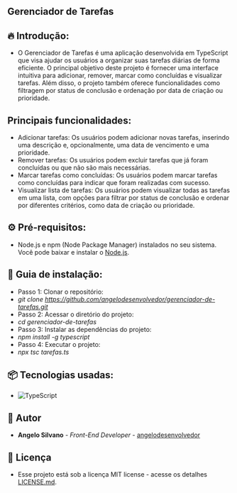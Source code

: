 ## Gerenciador de Tarefas

## 🔥 Introdução:
* O Gerenciador de Tarefas é uma aplicação desenvolvida em TypeScript que visa ajudar os usuários a organizar suas tarefas diárias de forma eficiente. O principal objetivo deste projeto é fornecer uma interface intuitiva para adicionar, remover, marcar como concluídas e visualizar tarefas. Além disso, o projeto também oferece funcionalidades como filtragem por status de conclusão e ordenação por data de criação ou prioridade.

## Principais funcionalidades:

* Adicionar tarefas: Os usuários podem adicionar novas tarefas, inserindo uma descrição e, opcionalmente, uma data de vencimento e uma prioridade.
* Remover tarefas: Os usuários podem excluir tarefas que já foram concluídas ou que não são mais necessárias.
* Marcar tarefas como concluídas: Os usuários podem marcar tarefas como concluídas para indicar que foram realizadas com sucesso.
* Visualizar lista de tarefas: Os usuários podem visualizar todas as tarefas em uma lista, com opções para filtrar por status de conclusão e ordenar por diferentes critérios, como data de criação ou prioridade.

## ⚙️ Pré-requisitos:

* Node.js e npm (Node Package Manager) instalados no seu sistema. Você pode baixar e instalar o [Node.js](https://nodejs.org).
  
## 🔨 Guia de instalação:

* Passo 1: Clonar o repositório:
* *git clone https://github.com/angelodesenvolvedor/gerenciador-de-tarefas.git*
* Passo 2: Acessar o diretório do projeto:
* *cd gerenciador-de-tarefas*
* Passo 3: Instalar as dependências do projeto:
* *npm install -g typescript*
* Passo 4: Executar o projeto:
* *npx tsc tarefas.ts*

## 📦 Tecnologias usadas:

* ![TypeScript](https://img.shields.io/badge/typescript-%23007ACC.svg?style=for-the-badge&logo=typescript&logoColor=white)

## 👷 Autor

* **Angelo Silvano** - *Front-End Developer* - [angelodesenvolvedor](https://github.com/angelodesenvolvedor)

## 📄 Licença

* Esse projeto está sob a licença MIT license - acesse os detalhes [LICENSE.md](https://github.com/angelodesenvolvedor/gerenciador-de-tarefas/tree/main?tab=MIT-1-ov-file).
